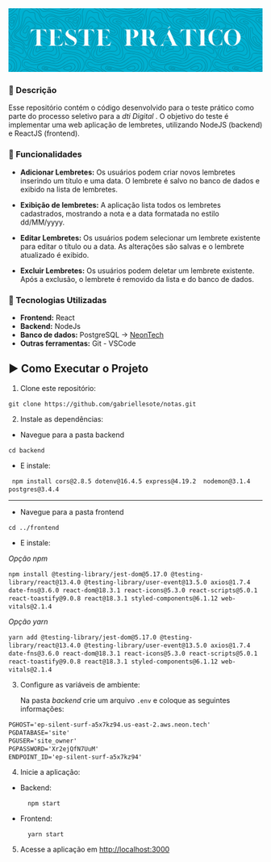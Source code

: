 <img src="https://github.com/gabriellesote/notas/blob/main/assets/banners%20(3).png"/>
<h3> 🔹 Descrição </h3>

<p> Esse repositório contém o código desenvolvido para o teste prático como parte do processo seletivo para a <em>dti Digital </em>. O objetivo do teste é implementar uma web aplicação de lembretes, utilizando NodeJS (backend) e ReactJS (frontend). </p>

<h3> 📌 Funcionalidades</h3>

<p>

- **Adicionar Lembretes:** Os usuários podem criar novos lembretes inserindo um título e uma data. O lembrete é salvo no banco de dados e exibido na lista de lembretes.

- **Exibição de lembretes:** A aplicação lista todos os lembretes cadastrados, mostrando a nota e a data formatada no estilo dd/MM/yyyy.

- **Editar Lembretes:** Os usuários podem selecionar um lembrete existente para editar o título ou a data. As alterações são salvas e o lembrete atualizado é exibido.
  
- **Excluir Lembretes:** Os usuários podem deletar um lembrete existente. Após a exclusão, o lembrete é removido da lista e do banco de dados.
</p>

<h3> 🔧 Tecnologias Utilizadas </h3>

<p>

  - **Frontend:** React
  - **Backend:** NodeJs
  - **Banco de dados:** PostgreSQL  → [NeonTech](https://neon.tech)
  - **Outras ferramentas:** Git - VSCode

</p>

<h2> ▶️ Como Executar o Projeto </h2>

  1.  Clone este repositório:

```
git clone https://github.com/gabriellesote/notas.git
```

2. Instale as dependências:

 - Navegue para a pasta backend

```
cd backend
```

   
   - E instale: 

```
 npm install cors@2.8.5 dotenv@16.4.5 express@4.19.2  nodemon@3.1.4 postgres@3.4.4
```

---

 - Navegue para a pasta frontend

```
cd ../frontend
```
   - E instale:

    
<p>   
  
  *Opção npm* </p>
```
npm install @testing-library/jest-dom@5.17.0 @testing-library/react@13.4.0 @testing-library/user-event@13.5.0 axios@1.7.4 date-fns@3.6.0 react-dom@18.3.1 react-icons@5.3.0 react-scripts@5.0.1 react-toastify@9.0.8 react@18.3.1 styled-components@6.1.12 web-vitals@2.1.4
```

<p>   
  
  *Opção yarn* </p>

```
yarn add @testing-library/jest-dom@5.17.0 @testing-library/react@13.4.0 @testing-library/user-event@13.5.0 axios@1.7.4 date-fns@3.6.0 react-dom@18.3.1 react-icons@5.3.0 react-scripts@5.0.1 react-toastify@9.0.8 react@18.3.1 styled-components@6.1.12 web-vitals@2.1.4
```

3. Configure as variáveis de ambiente:

   <p>
     
     Na pasta <em> backend </em> crie um arquivo  ```.env```  e coloque as seguintes informações: 
   </p>


```
PGHOST='ep-silent-surf-a5x7kz94.us-east-2.aws.neon.tech'
PGDATABASE='site'
PGUSER='site_owner'
PGPASSWORD='Xr2ejQfN7UuM'
ENDPOINT_ID='ep-silent-surf-a5x7kz94'
```

4. Inicie a aplicação:

- Backend:
  
  ```
    npm start
  ```
   
- Frontend:
  
  ```
    yarn start
  ```
   
5. Acesse a aplicação em  [http://localhost:3000](http://localhost:3000)




